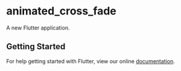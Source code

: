 # animated_cross_fade

A new Flutter application.

## Getting Started

For help getting started with Flutter, view our online
[documentation](https://flutter.io/).
